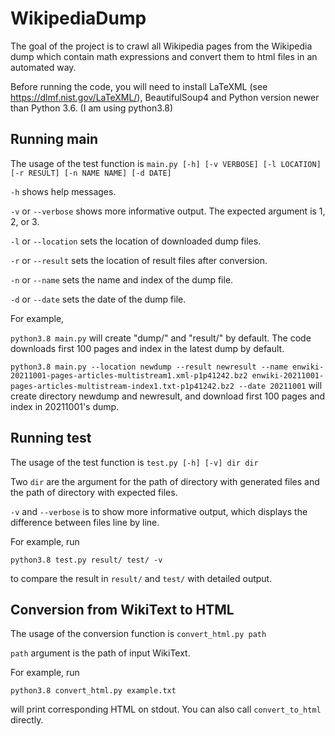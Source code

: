 # WikipediaDump

The goal of the project is to crawl all Wikipedia pages from the Wikipedia dump which contain math expressions and convert them to html files in an automated way. 

Before running the code, you will need to install LaTeXML (see https://dlmf.nist.gov/LaTeXML/), BeautifulSoup4 and Python version newer than Python 3.6. (I am using python3.8)

## Running main 

The usage of the test function is `main.py [-h] [-v VERBOSE] [-l LOCATION] [-r RESULT] [-n NAME NAME] [-d DATE]`

`-h` shows help messages. 

`-v` or `--verbose` shows more informative output. The expected argument is 1, 2, or 3. 

`-l` or `--location` sets the location of downloaded dump files. 

`-r` or `--result` sets the location of result files after conversion. 

`-n` or `--name` sets the name and index of the dump file. 

`-d` or `--date` sets the date of the dump file. 

For example,

`python3.8 main.py` will create "dump/" and "result/" by default. The code downloads first 100 pages and index in the latest dump by default. 

`python3.8 main.py --location newdump --result newresult --name enwiki-20211001-pages-articles-multistream1.xml-p1p41242.bz2 enwiki-20211001-pages-articles-multistream-index1.txt-p1p41242.bz2 --date 20211001` will create directory newdump and newresult, and download first 100 pages and index in 20211001's dump.


## Running test

The usage of the test function is `test.py [-h] [-v] dir dir`

Two `dir` are the argument for the path of directory with generated files and the path of directory with expected files. 

`-v` and `--verbose` is to show more informative output, which displays the difference between files line by line. 

For example, run 


```python3.8 test.py result/ test/ -v```


to compare the result in `result/` and `test/` with detailed output. 

## Conversion from WikiText to HTML

The usage of the conversion function is `convert_html.py path`

`path` argument is the path of input WikiText. 

For example, run 

```python3.8 convert_html.py example.txt```


will print corresponding HTML on stdout. You can also call `convert_to_html` directly. 
